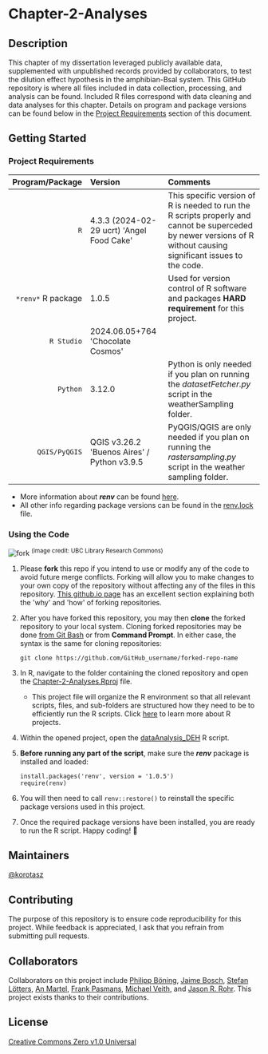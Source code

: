 # Chapter-2-Analyses

## Description
This chapter of my dissertation leveraged publicly available data, supplemented with unpublished records provided by collaborators, to test the dilution effect hypothesis in the amphibian-Bsal system. This GitHub repository is where all files included in data collection, processing, and analysis can be found. Included R files correspond with data cleaning and data analyses for this chapter. Details on program and package versions can be found below in the [Project Requirements](https://github.com/korotasz/Chapter-2-Analyses/edit/main/README.md#Project-Requirements) section of this document. 

## Getting Started
### Project Requirements
|    Program/Package    |                             Version                               |                           Comments                       |
| --------------------: | :---------------------------------------------------------------- | :--------------------------------------------------------|
|                   `R` | 4.3.3 (2024-02-29 ucrt) 'Angel Food Cake'                         | This specific version of R is needed to run the R scripts properly and cannot be superceded by newer versions of R without causing significant issues to the code. | 
|    `*renv*` R package | 1.0.5                                                             | Used for version control of R software and packages **HARD requirement** for this project. |
|            `R Studio` | 2024.06.05+764 'Chocolate Cosmos'                                 | 
|              `Python` | 3.12.0                                                            | Python is only needed if you plan on running the *datasetFetcher.py* script in the weatherSampling folder. |
|         `QGIS/PyQGIS` | QGIS v3.26.2 'Buenos Aires' / Python v3.9.5                       | PyQGIS/QGIS are only needed if you plan on running the *rastersampling.py* script in the weather sampling folder. |

- More information about ***renv*** can be found [here](https://rstudio.github.io/renv/articles/renv.html). 
- All other info regarding package versions can be found in the [renv.lock](https://github.com/korotasz/Chapter-2-Analyses/blob/main/renv.lock) file.

### Using the Code
![fork](https://ubc-library-rc.github.io/intro-git/content/figures/git-collaboration_2.png)
<sup>(image credit: UBC Library Research Commons)</sup>
1. Please **fork** this repo if you intend to use or modify any of the code to avoid future merge conflicts. Forking will allow you to make changes to your own copy of the repository without affecting any of the files in this repository. [This github.io page](https://ubc-library-rc.github.io/intro-git/content/05_collab_on_github.html#:~:text=top%20right%20corner.-,Clone%20the%20fork%20to%20your%20own%20computer,with%20your%20preferred%20text%20editor.) has an excellent section explaining both the 'why' and 'how' of forking repositories.

2. After you have forked this repository, you may then **clone** the forked repository to your local system. Cloning forked repositories may be done [from Git Bash](https://docs.github.com/en/get-started/quickstart/fork-a-repo#cloning-your-forked-repository) or from **Command Prompt**. In either case, the syntax is the same for cloning repositories:
   ```
   git clone https://github.com/GitHub_username/forked-repo-name
   ```

3. In R, navigate to the folder containing the cloned repository and open the [Chapter-2-Analyses.Rproj](https://github.com/korotasz/Chapter-2-Analyses/blob/main/Chapter-2-Analyses.Rproj) file.
   - This project file will organize the R environment so that all relevant scripts, files, and sub-folders are structured how they need to be to efficiently run the R scripts. Click [here](https://r4ds.had.co.nz/workflow-projects.html#rstudio-projects) to learn more about R projects.

4. Within the opened project, open the [dataAnalysis_DEH](https://github.com/korotasz/Chapter-2-Analyses/blob/main/dataAnalysis_DEH.R) R script.

5. **Before running any part of the script**, make sure the ***renv*** package is installed and loaded:
   ```
   install.packages('renv', version = '1.0.5')
   require(renv)
   ```
   
6. You will then need to call ```renv::restore()``` to reinstall the specific package versions used in this project.

7. Once the required package versions have been installed, you are ready to run the R script. Happy coding! 🎊

## Maintainers
[@korotasz](https://github.com/korotasz)

## Contributing
The purpose of this repository is to ensure code reproducibility for this project. While feedback is appreciated, I ask that you refrain from submitting pull requests.

## Collaborators
Collaborators on this project include [Philipp Böning](https://www.uni-trier.de/universitaet/fachbereiche-faecher/fachbereich-vi/faecher/biogeographie/profile/boening-philipp), [Jaime Bosch](https://scholar.google.com/citations?user=t5frSGQAAAAJ&hl=en), [Stefan Lötters](https://www.loetterslab.de/),  [An Martel](https://biblio.ugent.be/person/F5F50C8C-F0ED-11E1-A9DE-61C894A0A6B4), [Frank Pasmans](https://biblio.ugent.be/person/F573FD86-F0ED-11E1-A9DE-61C894A0A6B4), [Michael Veith](https://www.researchgate.net/profile/Michael-Veith-2/28), and [Jason R. Rohr](https://scholar.google.com/citations?user=yaRksUAAAAAJ&hl=en). This project exists thanks to their contributions.





## License
[Creative Commons Zero v1.0 Universal](https://github.com/korotasz/Chapter-2-Analyses/blob/main/LICENSE)
